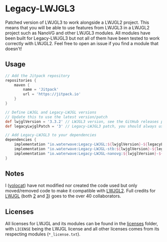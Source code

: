 # Legacy-LWJGL3
Patched version of LWJGL3 to work alongside a LWJGL2 project. This means that you will be able to use features from LWJGL3 in a LWJGL2 project such as NanoVG and other LWJGL3 modules. All modules have been built for Legacy-LWJGL3 but not all of them have been tested to work correctly with LWJGL2. Feel free to open an issue if you find a module that doesn't!

## Usage
```groovy
// Add the Jitpack repository
repositories {
    maven {
        name = 'Jitpack'
        url = 'https://jitpack.io'
    }
}

// Define LWJGL and Legacy-LWJGL versions
// Update this to use the latest version/patch
def lwjglVersion = '3.3.2' // LWJGL3 version, see the GitHub releases page for versions patched
def legacyLwjglPatch = '3' // Legacy-LWJGL3 patch, you should always use the latest patch

// Add Legacy-LWJGL3 to your dependencies
dependencies {
    implementation "io.waterwave:Legacy-LWJGL:${lwjglVersion}-${legacyLwjglPatch}" // core (required, what did you expect?)
    implementation "io.waterwave:Legacy-LWJGL-stb:${lwjglVersion}-${legacyLwjglPatch}" // stb (required for nanovg)
    implementation "io.waterwave:Legacy-LWJGL-nanovg:${lwjglVersion}-${legacyLwjglPatch}" // nanovg
}
```

## Notes
I ([yolocat](https://github.com/yolocat-dev)) have not modified nor created the code used but only moved/removed code to make it compatible with [LWJGL2](https://github.com/LWJGL/lwjgl). Full credits for [LWJGL](https://github.com/LWJGL) (both [2](https://github.com/LWJGL/lwjgl) and [3](https://github.com/LWJGL/lwjgl3)) goes to the over 40 collaborators.

## Licenses
All licenses for LWJGL and its modules can be found in the [licenses](https://github.com/WaterwaveMC/Legacy-LWJGL3/tree/master/licenses) folder, with `LICENSE` being the LWJGL license and all other licenses comes from its respecting modules (`*_license.txt`).